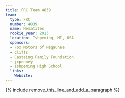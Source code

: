 ```yaml
---
title: FRC Team 4839
team:
  type: FRC
  number: 4839
  name: Hematites
  rookie_year: 2013
  location: Ishpeming, MI, USA
  sponsors:
  - Fox Motors of Negaunee
  - Cliffs
  - Castaing Family Foundation
  - jcpenney
  - Ishpeming High School
  links:
    Website:
---
```


{% include remove_this_line_and_add_a_paragraph %}
